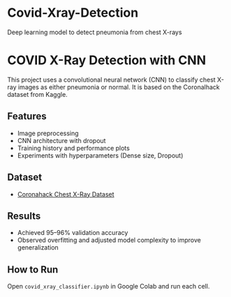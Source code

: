 # Covid-Xray-Detection
Deep learning model to detect pneumonia from chest X-rays

# COVID X-Ray Detection with CNN

This project uses a convolutional neural network (CNN) to classify chest X-ray images as either pneumonia or normal. It is based on the Coronalhack dataset from Kaggle.

## Features

- Image preprocessing
- CNN architecture with dropout
- Training history and performance plots
- Experiments with hyperparameters (Dense size, Dropout)

## Dataset

- [Coronahack Chest X-Ray Dataset](https://www.kaggle.com/datasets/praveengovi/coronahack-chest-xraydataset)

## Results

- Achieved 95–96% validation accuracy
- Observed overfitting and adjusted model complexity to improve generalization

## How to Run

Open `covid_xray_classifier.ipynb` in Google Colab and run each cell.

